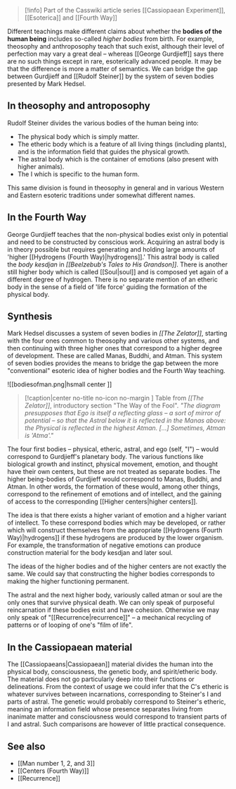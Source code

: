 
> [!info] Part of the Casswiki article series [[Cassiopaean Experiment]], [[Esoterica]] and [[Fourth Way]]

Different teachings make different claims about whether the **bodies of the human being** includes so-called _higher bodies_ from birth. For example, theosophy and anthroposophy teach that such exist, although their level of perfection may vary a great deal – whereas [[George Gurdjieff]] says there are no such things except in rare, esoterically advanced people. It may be that the difference is more a matter of semantics. We can bridge the gap between Gurdjieff and [[Rudolf Steiner]] by the system of seven bodies presented by Mark Hedsel.

In theosophy and antroposophy
-----------------------------

Rudolf Steiner divides the various bodies of the human being into:

*   The physical body which is simply matter.
*   The etheric body which is a feature of all living things (including plants), and is the information field that guides the physical growth.
*   The astral body which is the container of emotions (also present with higher animals).
*   The I which is specific to the human form.

This same division is found in theosophy in general and in various Western and Eastern esoteric traditions under somewhat different names.

In the Fourth Way
-----------------

George Gurdjieff teaches that the non-physical bodies exist only in potential and need to be constructed by conscious work. Acquiring an astral body is in theory possible but requires generating and holding large amounts of 'higher [[Hydrogens (Fourth Way)|hydrogens]].' This astral body is called the _body kesdjan_ in _[[Beelzebub's Tales to His Grandson]]_. There is another still higher body which is called [[Soul|soul]] and is composed yet again of a different degree of hydrogen. There is no separate mention of an etheric body in the sense of a field of 'life force' guiding the formation of the physical body.

Synthesis
---------

Mark Hedsel discusses a system of seven bodies in _[[The Zelator]]_, starting with the four ones common to theosophy and various other systems, and then continuing with three higher ones that correspond to a higher degree of development. These are called Manas, Buddhi, and Atman. This system of seven bodies provides the means to bridge the gap between the more "conventional" esoteric idea of higher bodies and the Fourth Way teaching.

![[bodiesofman.png|hsmall center ]] 
> [!caption|center no-title no-icon no-margin ]
> Table from _[[The Zelator]]_, introductory section "The Way of the Fool". _"The diagram presupposes that Ego is itself a reflecting glass – a sort of mirror of potential – so that the Astral below it is reflected in the Manas above: the Physical is reflected in the highest Atman. \[...\] Sometimes, Atman is 'Atma'."_

The four first bodies – physical, etheric, astral, and ego (self, "I") – would correspond to Gurdjieff's planetary body. The various functions like biological growth and instinct, physical movement, emotion, and thought have their own centers, but these are not treated as separate bodies. The higher being-bodies of Gurdjieff would correspond to Manas, Buddhi, and Atman. In other words, the formation of these would, among other things, correspond to the refinement of emotions and of intellect, and the gaining of access to the corresponding [[Higher centers|higher centers]].

The idea is that there exists a higher variant of emotion and a higher variant of intellect. To these correspond bodies which may be developed, or rather which will construct themselves from the appropriate [[Hydrogens (Fourth Way)|hydrogens]] if these hydrogens are produced by the lower organism. For example, the transformation of negative emotions can produce construction material for the body kesdjan and later soul.

The ideas of the higher bodies and of the higher centers are not exactly the same. We could say that constructing the higher bodies corresponds to making the higher functioning permanent.

The astral and the next higher body, variously called atman or soul are the only ones that survive physical death. We can only speak of purposeful reincarnation if these bodies exist and have cohesion. Otherwise we may only speak of "[[Recurrence|recurrence]]" – a mechanical recycling of patterns or of looping of one's "film of life".

In the Cassiopaean material
---------------------------

The [[Cassiopaeans|Cassiopaean]] material divides the human into the physical body, consciousness, the genetic body, and spirit/etheric body. The material does not go particularly deep into their functions or delineations. From the context of usage we could infer that the C's etheric is whatever survives between incarnations, corresponding to Steiner's I and parts of astral. The genetic would probably correspond to Steiner's etheric, meaning an information field whose presence separates living from inanimate matter and consciousness would correspond to transient parts of I and astral. Such comparisons are however of little practical consequence.

See also
--------

*   [[Man number 1, 2, and 3]]
*   [[Centers (Fourth Way)]]
*   [[Recurrence]]